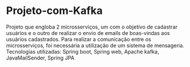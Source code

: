 # Projeto-com-Kafka
Projeto que engloba 2 microsserviços, um com o objetivo de cadastrar usuários e o outro de realizar o envio de emails de boas-vindas aos usuários cadastrados. Para realizar a comunicação entre os microsserviços, foi necessária a utilização de um sistema de mensageria. Tecnologias utilizadas: Spring boot, Spring web, Apache kafka, JavaMailSender, Spring JPA
